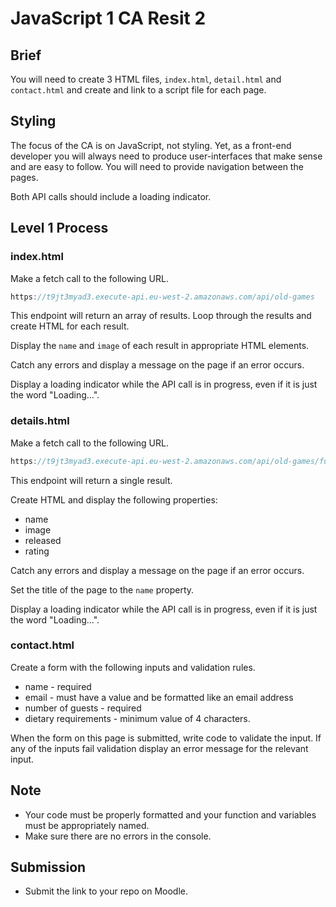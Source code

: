 # JavaScript 1 CA Resit 2

## Brief

You will need to create 3 HTML files, `index.html`, `detail.html` and `contact.html` and create and link to a script file for each page.

## Styling
The focus of the CA is on JavaScript, not styling. Yet, as a front-end developer you will always need to produce user-interfaces that make sense and are easy to follow. You will need to provide navigation between the pages.

Both API calls should include a loading indicator.

## Level 1 Process

### index.html

Make a fetch call to the following URL. 

```js
https://t9jt3myad3.execute-api.eu-west-2.amazonaws.com/api/old-games
```

This endpoint will return an array of results. Loop through the results and create HTML for each result.

Display the `name` and `image` of each result in appropriate HTML elements.

Catch any errors and display a message on the page if an error occurs.

Display a loading indicator while the API call is in progress, even if it is just the word "Loading...".


### details.html

Make a fetch call to the following URL. 

```js
https://t9jt3myad3.execute-api.eu-west-2.amazonaws.com/api/old-games/fuzion-frenzy
```

This endpoint will return a single result.

Create HTML and display the following properties:

- name
- image
- released
- rating

Catch any errors and display a message on the page if an error occurs.

Set the title of the page to the `name` property.

Display a loading indicator while the API call is in progress, even if it is just the word "Loading...".

### contact.html

Create a form with the following inputs and validation rules.

- name - required
- email - must have a value and be formatted like an email address
- number of guests - required
- dietary requirements - minimum value of 4 characters.

When the form on this page is submitted, write code to validate the input. If any of the inputs fail validation display an error message for the relevant input.


## Note

- Your code must be properly formatted and your function and variables must be appropriately named.
- Make sure there are no errors in the console.

## Submission

-  Submit the link to your repo on Moodle.